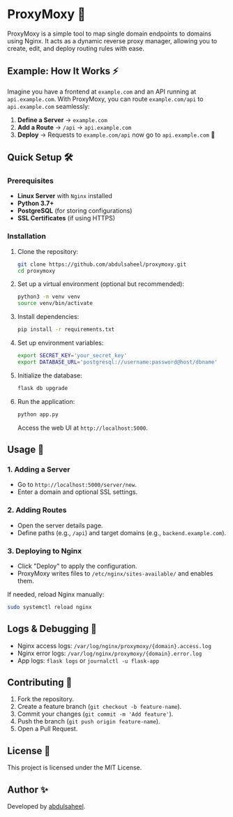 # ProxyMoxy 🚀

ProxyMoxy is a simple tool to map single domain endpoints to domains using Nginx. It acts as a dynamic reverse proxy manager, allowing you to create, edit, and deploy routing rules with ease.

## Example: How It Works ⚡

Imagine you have a frontend at `example.com` and an API running at `api.example.com`. With ProxyMoxy, you can route `example.com/api` to `api.example.com` seamlessly:

1. **Define a Server** → `example.com`
2. **Add a Route** → `/api` → `api.example.com`
3. **Deploy** → Requests to `example.com/api` now go to `api.example.com` 🎉

## Quick Setup 🛠️

### Prerequisites

- **Linux Server** with `Nginx` installed
- **Python 3.7+**
- **PostgreSQL** (for storing configurations)
- **SSL Certificates** (if using HTTPS)

### Installation

1. Clone the repository:
   ```sh
   git clone https://github.com/abdulsaheel/proxymoxy.git
   cd proxymoxy
   ```
2. Set up a virtual environment (optional but recommended):
   ```sh
   python3 -m venv venv
   source venv/bin/activate 
   ```
3. Install dependencies:
   ```sh
   pip install -r requirements.txt
   ```
4. Set up environment variables:
   ```sh
   export SECRET_KEY='your_secret_key'
   export DATABASE_URL='postgresql://username:password@host/dbname'
   ```
5. Initialize the database:
   ```sh
   flask db upgrade
   ```
6. Run the application:
   ```sh
   python app.py
   ```
   Access the web UI at `http://localhost:5000`.

## Usage 🚀

### 1. Adding a Server

- Go to `http://localhost:5000/server/new`.
- Enter a domain and optional SSL settings.

### 2. Adding Routes

- Open the server details page.
- Define paths (e.g., `/api`) and target domains (e.g., `backend.example.com`).

### 3. Deploying to Nginx

- Click "Deploy" to apply the configuration.
- ProxyMoxy writes files to `/etc/nginx/sites-available/` and enables them.

If needed, reload Nginx manually:

```sh
sudo systemctl reload nginx
```

## Logs & Debugging 🐛

- Nginx access logs: `/var/log/nginx/proxymoxy/{domain}.access.log`
- Nginx error logs: `/var/log/nginx/proxymoxy/{domain}.error.log`
- App logs: `flask logs` or `journalctl -u flask-app`

## Contributing 🤝

1. Fork the repository.
2. Create a feature branch (`git checkout -b feature-name`).
3. Commit your changes (`git commit -m 'Add feature'`).
4. Push the branch (`git push origin feature-name`).
5. Open a Pull Request.

## License 📜

This project is licensed under the MIT License.

## Author ✨

Developed by [abdulsaheel](https://github.com/abdulsaheel).
